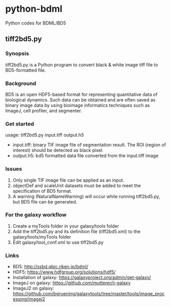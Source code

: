 # python-bdml
Python codes for BDML/BD5

## tiff2bd5.py
### Synopsis
tiff2bd5.py is a Python program to convert black & white image tiff file to BD5-formatted file.

### Background
BD5 is an open HDF5-based format for representing quantitative data of biological dynamics. Such data can be obtained and are often saved as binary image data by using bioimage informatics techniques such as ImageJ, cell profiler, and segmenter.

### Get started
usage: tiff2bd5.py input.tiff output.h5
- input.tiff: binary TIF image file of segmentation result. The ROI (region of interest) should be detected as black pixel.
- output.h5: bd5 formatted data file converted from the input.tiff image

### Issues
1. Only single TIF image file can be applied as an input.
2. objectDef and scaleUnit datasets must be added to meet the specification of BD5 format.
3. A warning (NaturalNameWarning) will occur while running tiff2bd5.py, but BD5 file can be generated.

### For the galaxy workflow
1. Create a myTools folder in your galaxy/tools folder
2. Add the tiff2bd5.py and its definition file (tiff2bd5.xml) to the galaxy/tools/myTools folder
3. Edit galaxy/tool_conf.xml to use tiff2bd5.py

### Links
-	BD5: http://ssbd.qbic.riken.jp/bdml/
-	HDF5: https://www.hdfgroup.org/solutions/hdf5/
-	Installation of galaxy: https://galaxyproject.org/admin/get-galaxy/
-	ImageJ on galaxy: https://github.com/mutterer/ij-galaxy
-	ImageJ2 on galaxy: https://github.com/bgruening/galaxytools/tree/master/tools/image_processing/imagej2

